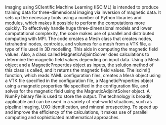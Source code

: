 Imaging using SCIentific Machine Learning (ISCIML) is intended to produce training data for three-dimensional imaging via inversion of magnetic data.
It sets up the necessary tools using a number of Python libraries and modules, which makes it possible to perform the computations more quickly. To effectively handle huge three-dimensional models and lower computational complexity, the code makes use of parallel and distributed computing with MPI.
The code creates a Mesh class that creates nodes, tetrahedral nodes, centroids, and volumes for a mesh from a VTK file, a type of file used in 3D modelling. This aids in computing the magnetic field values.
Also, a class called MagneticAdjointSolver does calculations to determine the magnetic field values depending on input data. Using a Mesh object and a MagneticProperties object as inputs, the solution method of this class is called, and it returns the magnetic field values.
The isciml() function, which reads YAML configuration files, creates a Mesh object using a VTK file specified in the configuration file, a MagneticProperties object using a magnetic properties file specified in the configuration file, and solves for the magnetic field using the MagneticAdjointSolver object. A NumPy binary file is used to store the output.
The technology is broadly applicable and can be used in a variety of real-world situations, such as pipeline imaging, UXO identification, and mineral prospecting. To speed up and improve the efficiency of the calculations, it makes use of parallel computing and sophisticated mathematical approaches.
